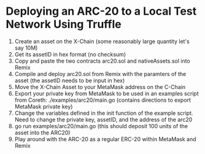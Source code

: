# Deploying an ARC-20 to a Local Test Network Using Truffle

1) Create an asset on the X-Chain (some reasonably large quantity let's say 10M)
2) Get its assetID in hex format (no checksum)
3) Copy and paste the two contracts arc20.sol and nativeAssets.sol into Remix
4) Compile and deploy arc20.sol from Remix with the paramters of the asset (the assetID needs to be input in hex)
5) Move the X-Chain Asset to your MetaMask address on the C-Chain
6) Export your private key from MetaMask to be used in an examples script from Coreth: ./examples/arc20/main.go (contains directions to export MetaMask private key)
7) Change the variables defined in the init function of the example script. Need to change the private key, assetID, and the address of the arc20
8) go run examples/arc20/main.go (this should deposit 100 units of the asset into the ARC20)
9) Play around with the ARC-20 as a regular ERC-20 within MetaMask and Remix
